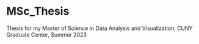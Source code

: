 # MSc_Thesis
Thesis for my Master of Science in Data Analysis and Visualization, CUNY Graduate Center, Summer 2023
